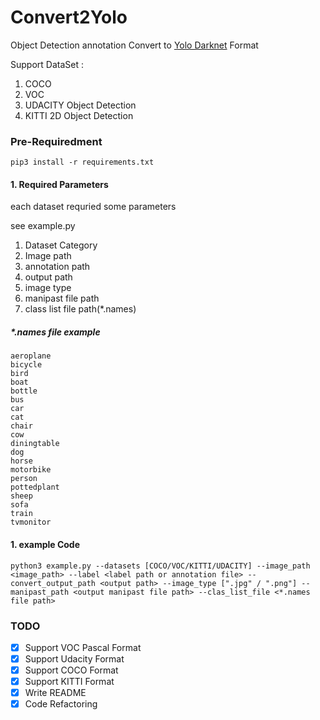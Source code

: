 # Convert2Yolo
Object Detection annotation Convert to [Yolo Darknet](https://pjreddie.com/darknet/yolo/) Format

Support DataSet : 

1. COCO
2. VOC
3. UDACITY Object Detection
4. KITTI 2D Object Detection

### Pre-Requiredment

```
pip3 install -r requirements.txt
```

#### 1. Required Parameters 

each dataset requried some parameters

see example.py

  1. Dataset Category
  2. Image path
  3. annotation path
  4. output path
  5. image type
  6. manipast file path
  7. class list file path(*.names)
  
##### *.names file example
```
aeroplane
bicycle
bird
boat
bottle
bus
car
cat
chair
cow
diningtable
dog
horse
motorbike
person
pottedplant
sheep
sofa
train
tvmonitor
```

#### 1. example Code
```
python3 example.py --datasets [COCO/VOC/KITTI/UDACITY] --image_path <image_path> --label <label path or annotation file> --convert_output_path <output path> --image_type [".jpg" / ".png"] --manipast_path <output manipast file path> --clas_list_file <*.names file path>
```

### TODO
- [x] Support VOC Pascal Format
- [x] Support Udacity Format
- [x] Support COCO Format
- [x] Support KITTI Format
- [x] Write README
- [x] Code Refactoring